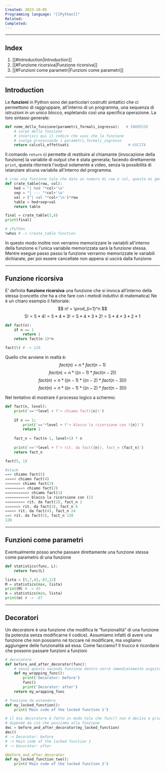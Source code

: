 ```yaml
---
Created: 2023-10-05
Programming language: "[[Python]]"
Related: 
Completed:
---
```

---
## Index

1. [[#Introduction|Introduction]]
1. [[#Funzione ricorsiva|Funzione ricorsiva]]
1. [[#Funzioni come parametri|Funzioni come parametri]]

---
## Introduction
Le **funzioni** in Python sono dei particolari costrutti sintattici che ci permettono di raggruppare, all'interno di un programma, una sequenza di istruzioni in un unico blocco, espletando così una specifica operazione. La loro sintassi generale:

```python
def nome_della_funzione(parametri_formali_ingresso):   # INGRESSO
    # corpo della funzione
    # inserisci qui il codice che vuoi che la funzione 
    # svolga processando i parametri_formali_ingresso
    return calcoli_effettuati                           # USCITA
```

Il comando `return` ci permette di restituire al chiamante (invocazione della funzione) la variabile di output che è stata generata; facendo direttamente `print`, questa ritornerà l'output solamente a video, senza la possibilità di istanziare alcuna variabile all'interno del programma.

```python
# creo una funzione tale che dato un numero di row e col, questa mi genererà una tabella in MarkDown Syntax
def crate_table(row, col):
	hed = "| hed "*col+'\n'
	sep = "| --- "*col+'\n'
	val = ("| val "*col+'\n')*row
	table = hed+sep+val
	return table

final = crate_table(3,8)
print(final)

# iPython
%whos # -> create_table	function
```

In questo modo inoltre non verranno memorizzare le variabili all'interno della funzione e l'unica variabile memorizzata sarà la funzione stessa. Mentre esegue passo passo la funzione verranno memorizzate le variabili dichiarate, per poi essere cancellate non appena si uscirà dalla funzione

---
## Funzione ricorsiva
E’ definita **funzione ricorsiva** una funzione che si invoca all’interno della stessa (concetto che ha a che fare con i metodi induttivi di matematica)
Ne è un chiaro esempio il fattoriale:
$$
n! = \prod_{i=1}^n
$$
$$
5! = 5*4! = 5*4*3! = 5*4*3*2! = 5*4*3*2*1
$$
```python
def fact(n):
	if n == 1
		return 1
	return fact(n-1)*n

fact(5) # -> 120
```

Quello che avviene in realtà è:
$$
fact(n) = n * fact(n-1)
$$
$$
fact(n) = n * ((n-1)*fact(n-2))
$$
$$fact(n) = n * ((n-1)*((n-2)*fact(n-3)))$$
$$fact(n) = n * ((n-1)*((n-2)*fact(n-3)))$$

Nel tentativo di mostrare il processo logico a schermo:

```python
def fact(n, level):
    print('=='*level + f'> chiamo fact({n})')
    
    if n == 1:
        print('=='*level + f'> blocco la ricorsione con ({n})')
        return 1
    
    fact_n = fact(n-1, level+1) * n
    
    print('=='*level + f'> rit. da fact({n}), fact_n {fact_n}')
    return fact_n

fact(5, 1)

#stack
==> chiamo fact(5)
====> chiamo fact(4)
======> chiamo fact(3)
========> chiamo fact(2)
==========> chiamo fact(1)
==========> blocco la ricorsione con (1)
========> rit. da fact(2), fact_n 2
======> rit. da fact(3), fact_n 6
====> rit. da fact(4), fact_n 24
==> rit. da fact(5), fact_n 120
120
```

---
## Funzioni come parametri
Eventualmente posso anche passare direttamente una funzione stessa come parametro di una funzione

```python
def statistics(func, L):
	return func(L)

lista = [5,7,43,-87,12]
M = statistics(max, lista)
print(M) # -> 43
m = statistics(min, lista)
print(m) # -> -87
```

---
## Decoratori
Un decoratore è una funzione che modifica le “funzionalità” di una funzione (la potenzia senza modificarne il codice).
Assumiamo infatti di avere una funzione che non possiamo né toccare né modificare, ma vogliamo aggiungere delle funzionalità ad essa. Come facciamo? Il trucco è ricordarsi che possono passare funzioni a funzioni
```python
# decoratore
def before_and_after_decorator(func):
	# senza questa seconda funzione dentro verrà immediatamente esguita
	def my_wrapping_func():
		print('Decorator: before')
		func()
		print('Decorator: after')
	return my_wrapping_func

# funzione da estendere
def my_locked_function():
	print('Main code of the locked function 1')

# il mio decoratore è fatto in modo tale che func() non è deciso a priori e
# dipende da ciò che passiamo alla funzione
dec = before_and_after_decorator(my_locked_function)
dec()
# -> Decorator: before
# -> Main code of the locked function 1
# -> Decorator: after

@before_and_after_decorator
def my_locked_function_two():
	print('Main code of the locked function 2')
```